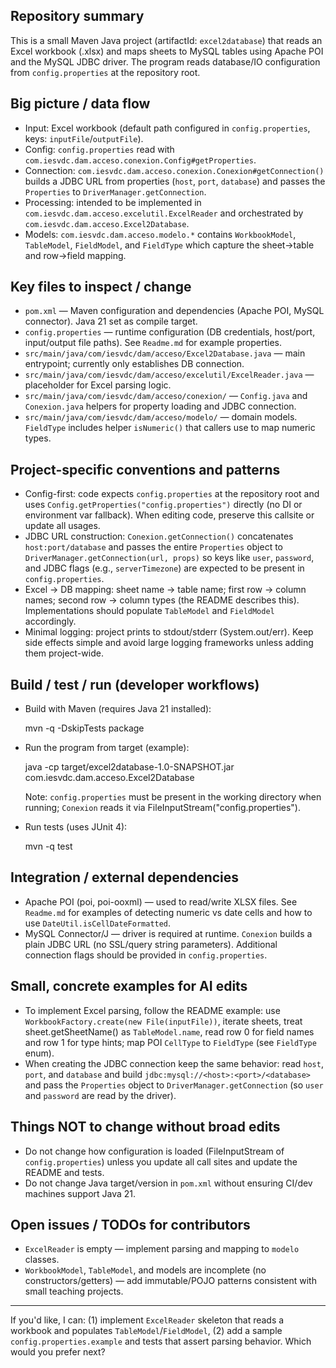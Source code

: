 ## Repository summary

This is a small Maven Java project (artifactId: `excel2database`) that reads an Excel workbook (.xlsx) and maps sheets to MySQL tables using Apache POI and the MySQL JDBC driver. The program reads database/IO configuration from `config.properties` at the repository root.

## Big picture / data flow

- Input: Excel workbook (default path configured in `config.properties`, keys: `inputFile`/`outputFile`).
- Config: `config.properties` read with `com.iesvdc.dam.acceso.conexion.Config#getProperties`.
- Connection: `com.iesvdc.dam.acceso.conexion.Conexion#getConnection()` builds a JDBC URL from properties (`host`, `port`, `database`) and passes the `Properties` to `DriverManager.getConnection`.
- Processing: intended to be implemented in `com.iesvdc.dam.acceso.excelutil.ExcelReader` and orchestrated by `com.iesvdc.dam.acceso.Excel2Database`.
- Models: `com.iesvdc.dam.acceso.modelo.*` contains `WorkbookModel`, `TableModel`, `FieldModel`, and `FieldType` which capture the sheet→table and row→field mapping.

## Key files to inspect / change

- `pom.xml` — Maven configuration and dependencies (Apache POI, MySQL connector). Java 21 set as compile target.
- `config.properties` — runtime configuration (DB credentials, host/port, input/output file paths). See `Readme.md` for example properties.
- `src/main/java/com/iesvdc/dam/acceso/Excel2Database.java` — main entrypoint; currently only establishes DB connection.
- `src/main/java/com/iesvdc/dam/acceso/excelutil/ExcelReader.java` — placeholder for Excel parsing logic.
- `src/main/java/com/iesvdc/dam/acceso/conexion/` — `Config.java` and `Conexion.java` helpers for property loading and JDBC connection.
- `src/main/java/com/iesvdc/dam/acceso/modelo/` — domain models. `FieldType` includes helper `isNumeric()` that callers use to map numeric types.

## Project-specific conventions and patterns

- Config-first: code expects `config.properties` at the repository root and uses `Config.getProperties("config.properties")` directly (no DI or environment var fallback). When editing code, preserve this callsite or update all usages.
- JDBC URL construction: `Conexion.getConnection()` concatenates `host:port/database` and passes the entire `Properties` object to `DriverManager.getConnection(url, props)` so keys like `user`, `password`, and JDBC flags (e.g., `serverTimezone`) are expected to be present in `config.properties`.
- Excel → DB mapping: sheet name → table name; first row → column names; second row → column types (the README describes this). Implementations should populate `TableModel` and `FieldModel` accordingly.
- Minimal logging: project prints to stdout/stderr (System.out/err). Keep side effects simple and avoid large logging frameworks unless adding them project-wide.

## Build / test / run (developer workflows)

- Build with Maven (requires Java 21 installed):

  mvn -q -DskipTests package

- Run the program from target (example):

  java -cp target/excel2database-1.0-SNAPSHOT.jar com.iesvdc.dam.acceso.Excel2Database

  Note: `config.properties` must be present in the working directory when running; `Conexion` reads it via FileInputStream("config.properties").

- Run tests (uses JUnit 4):

  mvn -q test

## Integration / external dependencies

- Apache POI (poi, poi-ooxml) — used to read/write XLSX files. See `Readme.md` for examples of detecting numeric vs date cells and how to use `DateUtil.isCellDateFormatted`.
- MySQL Connector/J — driver is required at runtime. `Conexion` builds a plain JDBC URL (no SSL/query string parameters). Additional connection flags should be provided in `config.properties`.

## Small, concrete examples for AI edits

- To implement Excel parsing, follow the README example: use `WorkbookFactory.create(new File(inputFile))`, iterate sheets, treat sheet.getSheetName() as `TableModel.name`, read row 0 for field names and row 1 for type hints; map POI `CellType` to `FieldType` (see `FieldType` enum).
- When creating the JDBC connection keep the same behavior: read `host`, `port`, and `database` and build `jdbc:mysql://<host>:<port>/<database>` and pass the `Properties` object to `DriverManager.getConnection` (so `user` and `password` are read by the driver).

## Things NOT to change without broad edits

- Do not change how configuration is loaded (FileInputStream of `config.properties`) unless you update all call sites and update the README and tests.
- Do not change Java target/version in `pom.xml` without ensuring CI/dev machines support Java 21.

## Open issues / TODOs for contributors

- `ExcelReader` is empty — implement parsing and mapping to `modelo` classes.
- `WorkbookModel`, `TableModel`, and models are incomplete (no constructors/getters) — add immutable/POJO patterns consistent with small teaching projects.

---

If you'd like, I can: (1) implement `ExcelReader` skeleton that reads a workbook and populates `TableModel`/`FieldModel`, (2) add a sample `config.properties.example` and tests that assert parsing behavior. Which would you prefer next?  